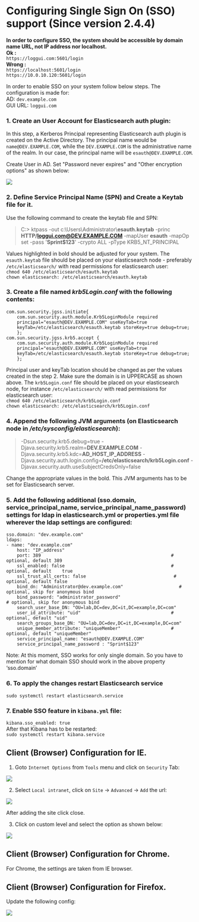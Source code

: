 Configuring Single Sign On (SSO) support (Since version 2.4.4)
==============================================

**In order to configure SSO, the system should be accessible by domain name URL, not IP address nor localhost.**\
**Ok :**\
`https://loggui.com:5601/login`\
**Wrong :**\
`https://localhost:5601/login`\
`https://10.0.10.120:5601/login`

In order to enable SSO on your system follow below steps. The configuration is made for:\
AD: `dev.example.com`\
GUI URL: `loggui.com`

### 1. Create an **User** Account for Elasticsearch auth plugin:
In this step, a Kerberos Principal representing Elasticsearch auth plugin is created on the Active Directory. The principal name would be `name@DEV.EXAMPLE.COM`, while the `DEV.EXAMPLE.COM` is the administrative name of the realm. In our case, the principal name will be `esauth@DEV.EXAMPLE.COM`.

Create User in AD. Set "Password never expires" and "Other encryption options" as shown below:

![](/media/media/image107_js.png)

### 2. Define Service Principal Name (SPN) and Create a Keytab file for it.
Use the following command to create the keytab file and SPN:

> C:> ktpass -out c:\Users\Administrator\\**esauth.keytab** -princ **HTTP/loggui.com@DEV.EXAMPLE.COM** -mapUser **esauth** -mapOp set -pass '**Sprint$123**' -crypto ALL -pType KRB5_NT_PRINCIPAL

Values highlighted in bold should be adjusted for your system. The `esauth.keytab` file should be placed on your elasticsearch node - preferably `/etc/elasticsearch/` with read permissions for elasticsearch user: \
`chmod 640 /etc/elasticsearch/esauth.keytab` \
`chown elasticsearch: /etc/elasticsearch/esauth.keytab`

### 3. Create a file named *krb5Login.conf* with the following contents:

```
com.sun.security.jgss.initiate{
    com.sun.security.auth.module.Krb5LoginModule required
    principal="esauth@DEV.EXAMPLE.COM" useKeyTab=true
    keyTab=/etc/elasticsearch/esauth.keytab storeKey=true debug=true;
    };
com.sun.security.jgss.krb5.accept {
    com.sun.security.auth.module.Krb5LoginModule required
    principal="esauth@DEV.EXAMPLE.COM" useKeyTab=true
    keyTab=/etc/elasticsearch/esauth.keytab storeKey=true debug=true;
    };
```
		
Principal user and keyTab location should be changed as per the values created in the step 2. Make sure the domain is in UPPERCASE as shown above.
The `krb5Login.conf` file should be placed on your elasticsearch node, for instance `/etc/elasticsearch/` with read permissions for elasticsearch user: \
`chmod 640 /etc/elasticsearch/krb5Login.conf` \
`chown elasticsearch: /etc/elasticsearch/krb5Login.conf`

### 4. Append the following JVM arguments (on Elasticsearch node in */etc/sysconfig/elasticsearch*):
> -Dsun.security.krb5.debug=true -Djava.security.krb5.realm=**DEV.EXAMPLE.COM** -Djava.security.krb5.kdc=**AD_HOST_IP_ADDRESS** -Djava.security.auth.login.config=**/etc/elasticsearch/krb5Login.conf** -Djavax.security.auth.useSubjectCredsOnly=false

Change the appropriate values in the bold. This JVM arguments has to be set for Elasticsearch server.

### 5. Add the following additional (sso.domain, service_principal_name, service_principal_name_password) settings for ldap in elasticsearch.yml or properties.yml file wherever the ldap settings are configured:

```
sso.domain: "dev.example.com"
ldaps:
- name: "dev.example.com"
    host: "IP_address"
    port: 389                                                 # optional, default 389
    ssl_enabled: false                                        # optional, default    true
    ssl_trust_all_certs: false                                 # optional, default false
    bind_dn: "Administrator@dev.example.com"                     # optional, skip for anonymous bind
    bind_password: "administrator_password"                                 # optional, skip for anonymous bind
    search_user_base_DN: "OU=lab,DC=dev,DC=it,DC=example,DC=com"
    user_id_attribute: "uid"                                  # optional, default "uid"
    search_groups_base_DN: "OU=lab,DC=dev,DC=it,DC=example,DC=com"
    unique_member_attribute: "uniqueMember"                   # optional, default "uniqueMember"
    service_principal_name: "esauth@DEV.EXAMPLE.COM"
    service_principal_name_password : "Sprint$123"
```

Note: At this moment, SSO works for only single domain. So you have to mention for what domain SSO should work in the above property ‘sso.domain’

### 6. To apply the changes restart Elasticsearch service
`sudo systemctl restart elasticsearch.service`

### 7. Enable SSO feature  in `kibana.yml` file:

`kibana.sso_enabled: true` \
After that Kibana has to be restarted: \
`sudo systemctl restart kibana.service`

Client (Browser) Configuration for IE. 
-------------------------------------

1. Goto `Internet Options` from `Tools` menu and click on `Security` Tab:

![](/media/media/image108.png)

2. Select `Local intranet`, click on `Site` -> `Advanced` -> `Add` the url:

![](/media/media/image109_js.png)

After adding the site click close.

3. Click on custom level and select the option as shown below:

![](/media/media/image110_js.png)


Client (Browser) Configuration for Chrome.
------------------------------------------

For Chrome, the settings are taken from IE browser.

Client (Browser) Configuration for Firefox.
-------------------------------------------

Update the following config:

![](/media/media/image111_js.png)

